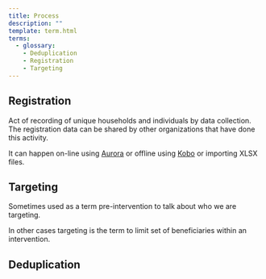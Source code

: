 ```yaml
---
title: Process
description: ""
template: term.html
terms:
  - glossary: 
    - Deduplication
    - Registration
    - Targeting
---
```


## Registration

Act of recording of unique households and individuals by data collection.
The registration data can be shared by other organizations that have done
this activity.

It can happen on-line using [Aurora](/components/aurora.md) or offline using [Kobo](/components/kobo.md) or importing XLSX files.


## Targeting

Sometimes used as a term pre-intervention to talk about who we are targeting.</p>
        <p>In other cases targeting is the term to limit set of beneficiaries within
          an intervention.

## Deduplication

#
